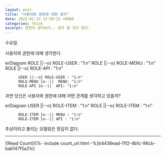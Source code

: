 ```yaml
---
layout: post
title: "사용자와 권한에 대한 생각"
date: 2022-02-23 13:59:22 +0900
categories: think
excerpt: 권한이 생각보다.. 생각 할 것이 많다.
---
```

수요일.

사용자와 권한에 대해 생각한다.

<div class="mermaid"> 
erDiagram
          ROLE ||--o{ ROLE-USER : "1:n"
          ROLE ||--o{ ROLE-MENU : "1:n"
          ROLE ||--o{ ROLE-API : "1:n"
          
          USER ||--o{ ROLE-USER : "1:n"
          ROLE-MENU }o--||  MENU: "1:n"
          ROLE-API }o--||  API: "1:n"
</div>

과연 당신은 사용자와 권한에 대해 어떤 관계를 생각하고 있을까?

<div class="mermaid"> 
erDiagram
          USER ||--o{ ROLE-ITEM : "1:n"
          ROLE ||--o{ ROLE-ITEM : "1:n"
                    
          ROLE-ITEM }o--|| MENU : "1:n"
          ROLE-ITEM }o--|| API : "1:n"
</div>

추상이라고 불리는 모델링은 정답이 없다.

---

![Read Count]({%- include count_url.html -%}b4436ead-11f2-4b1c-96cb-bab147f5a21c)
